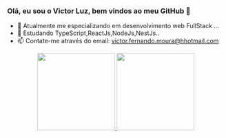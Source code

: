 ### Olá, eu sou o Victor Luz, bem vindos ao meu GitHub 👋

- 🔭 Atualmente me especializando em desenvolvimento web FullStack ...
- 🌱 Estudando TypeScript,ReactJs,NodeJs,NestJs..
- 📫 Contate-me através do email: victor.fernando.moura@hhotmail.com

<div align="center">
  <a href="https://github.com/vitinop">
  <img height="180em" src="https://github-readme-stats.vercel.app/api?username=vitinop&show_icons=true&theme=dracula&include_all_commits=true&count_private=true"/>
  <img height="180em" src="https://github-readme-stats.vercel.app/api/top-langs/?username=vitinop&layout=compact&langs_count=7&theme=dracula"/>
</div>
